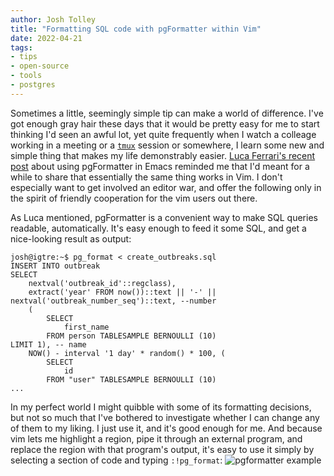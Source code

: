 ```yaml
---
author: Josh Tolley
title: "Formatting SQL code with pgFormatter within Vim"
date: 2022-04-21
tags:
- tips
- open-source
- tools
- postgres
---
```


Sometimes a little, seemingly simple tip can make a world of difference. I've got enough gray hair these days that it would be pretty easy for me to start thinking I'd seen an awful lot, yet quite frequently when I watch a colleage working in a meeting or a [`tmux`](https://github.com/tmux/tmux) session or somewhere, I learn some new and simple thing that makes my life demonstrably easier. [Luca Ferrari's recent post](https://fluca1978.github.io/2022/04/13/EmacsPgFormatter.html) about using pgFormatter in Emacs reminded me that I'd meant for a while to share that essentially the same thing works in Vim. I don't especially want to get involved an editor war, and offer the following only in the spirit of friendly cooperation for the vim users out there.

As Luca mentioned, pgFormatter is a convenient way to make SQL queries readable, automatically. It's easy enough to feed it some SQL, and get a nice-looking result as output:

```
josh@igtre:~$ pg_format < create_outbreaks.sql
INSERT INTO outbreak                      
SELECT                              
    nextval('outbreak_id'::regclass),
    extract('year' FROM now())::text || '-' || nextval('outbreak_number_seq')::text, --number
    (                        
        SELECT  
            first_name
        FROM person TABLESAMPLE BERNOULLI (10)
LIMIT 1), -- name
    NOW() - interval '1 day' * random() * 100, (
        SELECT
            id
        FROM "user" TABLESAMPLE BERNOULLI (10)
...
```

In my perfect world I might quibble with some of its formatting decisions, but not so much that I've bothered to investigate whether I can change any of them to my liking. I just use it, and it's good enough for me. And because vim lets me highlight a region, pipe it through an external program, and replace the region with that program's output, it's easy to use it simply by selecting a section of code and typing `:!pg_format`:
![pgformatter example](/blog/2022/04/formatting-sql-via-pgformat/sample.gif)
